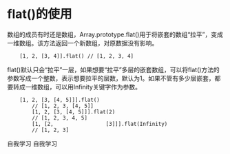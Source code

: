 # flat()的使用
数组的成员有时还是数组，Array.prototype.flat()用于将嵌套的数组“拉平”，变成一维数组。该方法返回一个新数组，对原数据没有影响。
```
	[1, 2, [3, 4]].flat() // [1, 2, 3, 4]
```
flat()默认只会“拉平”一层，如果想要“拉平”多层的嵌套数组，可以将flat()方法的参数写成一个整数，表示想要拉平的层数，默认为1。如果不管有多少层嵌套，都要转成一维数组，可以用Infinity关键字作为参数。
```
	[1, 2, [3, [4, 5]]].flat()
        // [1, 2, 3, [4, 5]]
        [1, 2, [3, [4, 5]]].flat(2)
        // [1, 2, 3, 4, 5]
        [1, [2, 				[3]]].flat(Infinity)
        // [1, 2, 3]
 ```





 自我学习
 自我学习